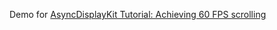 
Demo for [AsyncDisplayKit Tutorial: Achieving 60 FPS scrolling](https://www.raywenderlich.com/86365/asyncdisplaykit-tutorial-achieving-60-fps-scrolling)
